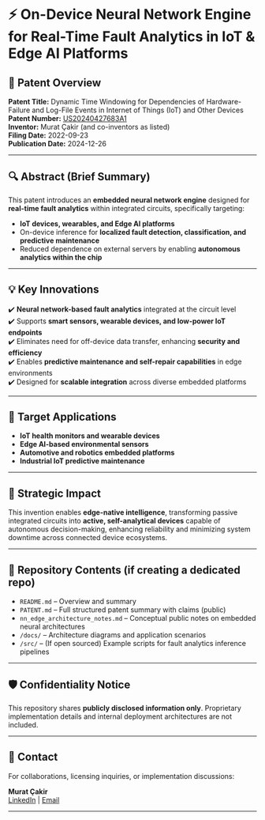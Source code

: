 # ⚡ On-Device Neural Network Engine for Real-Time Fault Analytics in IoT & Edge AI Platforms

## 📜 Patent Overview

**Patent Title:** Dynamic Time Windowing for Dependencies of Hardware-Failure and Log-File Events in Internet of Things (IoT) and Other Devices
**Patent Number:** [US20240427683A1](https://patents.google.com/patent/US20240427683A1/en)  
**Inventor:** Murat Çakir (and co-inventors as listed)  
**Filing Date:** 2022-09-23  
**Publication Date:** 2024-12-26

---

## 🔍 **Abstract (Brief Summary)**

This patent introduces an **embedded neural network engine** designed for **real-time fault analytics** within integrated circuits, specifically targeting:

- **IoT devices, wearables, and Edge AI platforms**  
- On-device inference for **localized fault detection, classification, and predictive maintenance**  
- Reduced dependence on external servers by enabling **autonomous analytics within the chip**

---

## 💡 **Key Innovations**

✔️ **Neural network-based fault analytics** integrated at the circuit level  
✔️ Supports **smart sensors, wearable devices, and low-power IoT endpoints**  
✔️ Eliminates need for off-device data transfer, enhancing **security and efficiency**  
✔️ Enables **predictive maintenance and self-repair capabilities** in edge environments  
✔️ Designed for **scalable integration** across diverse embedded platforms

---

## 🔗 **Target Applications**

- **IoT health monitors and wearable devices**
- **Edge AI-based environmental sensors**
- **Automotive and robotics embedded platforms**
- **Industrial IoT predictive maintenance**

---

## 🚀 **Strategic Impact**

This invention enables **edge-native intelligence**, transforming passive integrated circuits into **active, self-analytical devices** capable of autonomous decision-making, enhancing reliability and minimizing system downtime across connected device ecosystems.

---

## 📂 **Repository Contents (if creating a dedicated repo)**

- `README.md` – Overview and summary  
- `PATENT.md` – Full structured patent summary with claims (public)  
- `nn_edge_architecture_notes.md` – Conceptual public notes on embedded neural architectures  
- `/docs/` – Architecture diagrams and application scenarios  
- `/src/` – (If open sourced) Example scripts for fault analytics inference pipelines

---

## 🛡️ **Confidentiality Notice**

This repository shares **publicly disclosed information only**. Proprietary implementation details and internal deployment architectures are not included.

---

## 👤 **Contact**

For collaborations, licensing inquiries, or implementation discussions:

**Murat Çakir**  
[LinkedIn](https://www.linkedin.com/in/muratcakir) | [Email](mailto:your.email@example.com)

---
